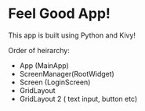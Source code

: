 # Feel Good App!

This app is built using Python and Kivy!

Order of heirarchy:
* App (MainApp)
* ScreenManager(RootWidget)
* Screen (LoginScreen)
* GridLayout
* GridLayout 2 ( text input, button etc)